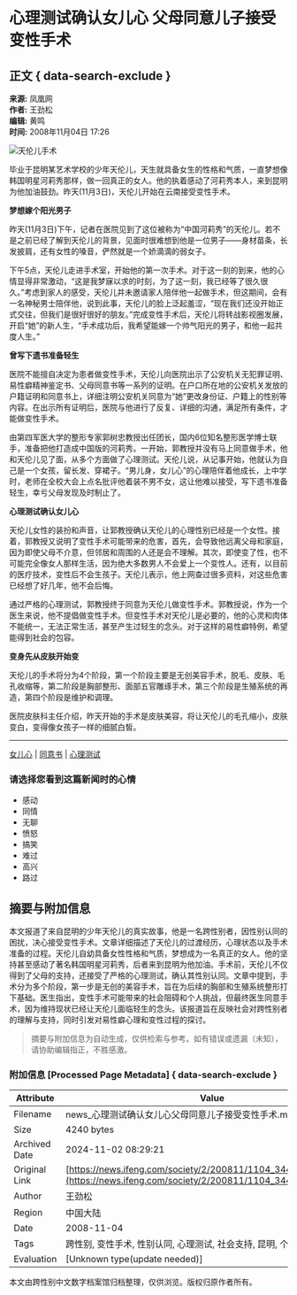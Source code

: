 # 心理测试确认女儿心 父母同意儿子接受变性手术

## 正文 { data-search-exclude }


**来源:** 凤凰网  
**作者:** 王劲松  
**编辑:** 黄鸣  
**时间:** 2008年11月04日 17:26

![天伦儿手术](http://img.ifeng.com/hres/200811/04/17/fce60aa7d6555a12230934481d520343.jpg)

毕业于昆明某艺术学校的少年天伦儿，天生就具备女生的性格和气质，一直梦想像韩国明星河莉秀那样，做一回真正的女人。他的执着感动了河莉秀本人，来到昆明为他加油鼓劲。昨天(11月3日)，天伦儿开始在云南接受变性手术。

**梦想嫁个阳光男子**

昨天(11月3日)下午，记者在医院见到了这位被称为“中国河莉秀”的天伦儿。若不是之前已经了解到天伦儿的背景，见面时很难想到他是一位男子——身材苗条，长发披肩，还有女性的嗓音，俨然就是一个娇滴滴的弱女子。

下午5点，天伦儿走进手术室，开始他的第一次手术。对于这一刻的到来，他的心情显得非常激动，“这是我梦寐以求的时刻，为了这一刻，我已经等了很久很久。”考虑到家人的感受，天伦儿并未邀请家人陪伴他一起做手术，但这期间，会有一名神秘男士陪伴他，说到此事，天伦儿的脸上泛起羞涩，“现在我们还没开始正式交往，但我们是很好很好的朋友。”完成变性手术后，天伦儿将转战影视圈发展，开启“她”的新人生，“手术成功后，我希望能嫁一个帅气阳光的男子，和他一起共度人生。”

**曾写下遗书准备轻生**

医院不能擅自决定为患者做变性手术，天伦儿向医院出示了公安机关无犯罪证明、易性癖精神鉴定书、父母同意书等一系列的证明。在户口所在地的公安机关发放的户籍证明和同意书上，详细注明公安机关同意为“她”更改身份证、户籍上的性别等内容。在出示所有证明后，医院与他进行了反复、详细的沟通，满足所有条件，才能做变性手术。

由第四军医大学的整形专家郭树忠教授出任团长，国内6位知名整形医学博士联手，准备把他打造成中国版的河莉秀。一开始，郭教授并没有马上同意做手术，他和天伦儿见了面，从多个方面做了心理测试。天伦儿说，从记事开始，他就认为自己是一个女孩，留长发、穿裙子。“男儿身，女儿心”的心理陪伴着他成长，上中学时，老师在全校大会上点名批评他着装不男不女，这让他难以接受，写下遗书准备轻生，幸亏父母发现及时制止了。

**心理测试确认女儿心**

天伦儿女性的装扮和声音，让郭教授确认天伦儿的心理性别已经是一个女性。接着，郭教授又说明了变性手术可能带来的危害，首先，会导致他远离父母和家庭，因为即使父母不介意，但邻居和周围的人还是会不理解。其次，即使变了性，也不可能完全像女人那样生活，因为绝大多数男人不会爱上一个变性人。还有，以目前的医疗技术，变性后不会生孩子。天伦儿表示，他上网查过很多资料，对这些危害已经想了好几年，他不会后悔。

通过严格的心理测试，郭教授终于同意为天伦儿做变性手术。郭教授说，作为一个医生来说，他不提倡做变性手术。但变性手术对天伦儿是必要的，他的心灵和肉体不能统一，无法正常生活，甚至产生过轻生的念头。对于这样的易性癖特例，希望能得到社会的包容。

**变身先从皮肤开始变**

天伦儿的手术将分为4个阶段，第一个阶段主要是无创美容手术，脱毛、皮肤、毛孔收缩等，第二阶段是胸部整形、面部五官雕琢手术，第三个阶段是生殖系统的再造，第四个阶段是维护和调理。

医院皮肤科主任介绍，昨天开始的手术是皮肤美容，将让天伦儿的毛孔缩小，皮肤变白，变得像女孩子一样的细腻白皙。 

---

[女儿心](#) | [同意书](#) | [心理测试](#) 

### 请选择您看到这篇新闻时的心情

- 感动
- 同情
- 无聊
- 愤怒
- 搞笑
- 难过
- 高兴
- 路过
<!-- tcd_original_link https://news.ifeng.com/society/2/200811/1104_344_862346.shtml -->
## 摘要与附加信息

<!-- tcd_abstract -->
本文报道了来自昆明的少年天伦儿的真实故事，他是一名跨性别者，因性别认同的困扰，决心接受变性手术。文章详细描述了天伦儿的过渡经历，心理状态以及手术准备的过程。天伦儿自幼具备女性性格和气质，梦想成为一名真正的女人。他的坚持甚至感动了著名韩国明星河莉秀，后者来到昆明为他加油。手术前，天伦儿不仅得到了父母的支持，还接受了严格的心理测试，确认其性别认同。文章中提到，手术分为多个阶段，第一步是无创的美容手术，旨在为后续的胸部和生殖系统整形打下基础。医生指出，变性手术可能带来的社会阻碍和个人挑战，但最终医生同意手术，因为维持现状已经让天伦儿面临轻生的念头。该报道旨在反映社会对跨性别者的理解与支持，同时引发对易性癖心理和变性过程的探讨。
<!-- tcd_abstract_end -->

> 摘要与附加信息为自动生成，仅供检索与参考。如有错误或遗漏（未知），请协助编辑指正，不胜感激。

### 附加信息 [Processed Page Metadata] { data-search-exclude }

| Attribute       | Value                                  |
|-----------------|----------------------------------------|
| Filename        | news_心理测试确认女儿心父母同意儿子接受变性手术.md                             |
| Size            | 4240 bytes                           |
| Archived Date   | 2024-11-02 08:29:21                             |
| Original Link   | [https://news.ifeng.com/society/2/200811/1104_344_862346.shtml](https://news.ifeng.com/society/2/200811/1104_344_862346.shtml)                       |
| Author          | 王劲松                               |
| Region          | 中国大陆                               |
| Date            | 2008-11-04                                 |
| Tags            | 跨性别, 变性手术, 性别认同, 心理测试, 社会支持, 昆明, 个人故事                                 |
| Evaluation            | [Unknown type(update needed)]                                 |
<!-- tcd_table_end -->

本文由跨性别中文数字档案馆归档整理，仅供浏览。版权归原作者所有。
